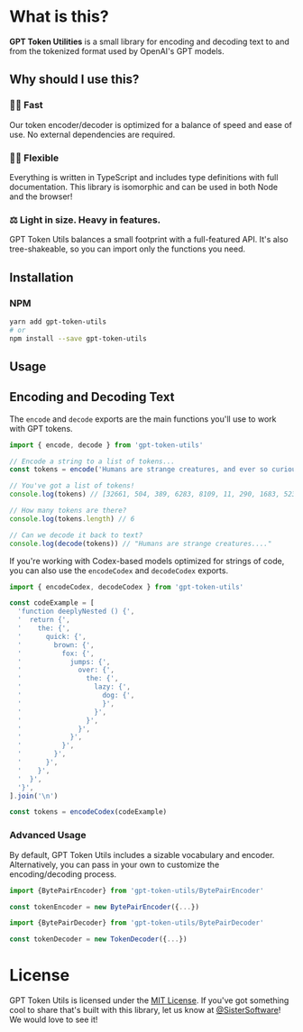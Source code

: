 # What is this?

**GPT Token Utilities** is a small library for encoding and decoding text to and from the tokenized format used by OpenAI's GPT models.

## Why should I use this?

### 🏃‍♀️ Fast

Our token encoder/decoder is optimized for a balance of speed and ease of use. No external dependencies are required.

### 🤸‍♀️ Flexible

Everything is written in TypeScript and includes type definitions with full documentation. This library is isomorphic and can be used in both Node and the browser!

### ⚖️ Light in size. Heavy in features.

GPT Token Utils balances a small footprint with a full-featured API.
It's also tree-shakeable, so you can import only the functions you need.

## Installation

### NPM

```bash
yarn add gpt-token-utils
# or
npm install --save gpt-token-utils
```

## Usage

## Encoding and Decoding Text

The `encode` and `decode` exports are the main functions you'll use to work with GPT tokens.

```js
import { encode, decode } from 'gpt-token-utils'

// Encode a string to a list of tokens...
const tokens = encode('Humans are strange creatures, and ever so curious too!')

// You've got a list of tokens!
console.log(tokens) // [32661, 504, 389, 6283, 8109, 11, 290, 1683, 523, 11040, 1165, 0]

// How many tokens are there?
console.log(tokens.length) // 6

// Can we decode it back to text?
console.log(decode(tokens)) // "Humans are strange creatures...."
```

If you're working with Codex-based models optimized for strings of code, you can also use the `encodeCodex` and `decodeCodex` exports.

```js
import { encodeCodex, decodeCodex } from 'gpt-token-utils'

const codeExample = [
  'function deeplyNested () {',
  '  return {',
  '    the: {',
  '      quick: {',
  '        brown: {',
  '          fox: {',
  '            jumps: {',
  '              over: {',
  '                the: {',
  '                  lazy: {',
  '                    dog: {',
  '                    }',
  '                  }',
  '                }',
  '              }',
  '            }',
  '          }',
  '        }',
  '      }',
  '    }',
  '  }',
  '}',
].join('\n')

const tokens = encodeCodex(codeExample)
```

### Advanced Usage

By default, GPT Token Utils includes a sizable vocabulary and encoder. Alternatively, you can pass in your own to customize the encoding/decoding process.

```js
import {BytePairEncoder} from 'gpt-token-utils/BytePairEncoder'

const tokenEncoder = new BytePairEncoder({...})
```

```js
import {BytePairDecoder} from 'gpt-token-utils/BytePairDecoder'

const tokenDecoder = new TokenDecoder({...})
```

# License

GPT Token Utils is licensed under the [MIT License](https://opensource.org/licenses/MIT). If you've got something cool to share that's built with this library, let us know at [@SisterSoftware](https://twitter.com/SisterSoftware)! We would love to see it!
